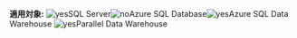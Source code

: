 <Token>**適用対象:** ![yes](media/yes.png)SQL Server![no](media/no.png)Azure SQL Database![yes](media/yes.png)Azure SQL Data Warehouse ![yes](media/yes.png)Parallel Data Warehouse </Token>

